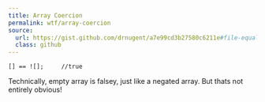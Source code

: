 ```yaml
---
title: Array Coercion
permalink: wtf/array-coercion
source:
  url: https://gist.github.com/drnugent/a7e99cd3b27580c6211e#file-equality-js
  class: github
---
```


```
[] == ![];     //true
```

Technically, empty array is falsey, just like a negated array. But thats not entirely obvious!
